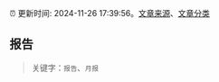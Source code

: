 :alarm_clock: 更新时间: 2024-11-26 17:39:56。[文章来源](/README.md)、[文章分类](/TAGS.md)

## 报告


> 关键字：`报告`、`月报`




